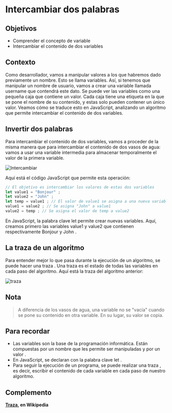 # Intercambiar dos palabras

## Objetivos

- Comprender el concepto de variable
- Intercambiar el contenido de dos variables

## Contexto

Como desarrollador, vamos a manipular valores a los que habremos dado previamente un nombre. Esto se llama variables. Así, si tenemos que manipular un nombre de usuario, vamos a crear una variable llamada username que contendrá este dato. Se puede ver las variables como una pequeña caja que contiene un valor. Cada caja tiene una etiqueta en la que se pone el nombre de su contenido, y estas solo pueden contener un único valor. Veamos cómo se traduce esto en JavaScript, analizando un algoritmo que permite intercambiar el contenido de dos variables.

## Invertir dos palabras

Para intercambiar el contenido de dos variables, vamos a proceder de la misma manera que para intercambiar el contenido de dos vasos de agua: vamos a usar una variable intermedia para almacenar temporalmente el valor de la primera variable.

![Intercambiar](./04-Intercam-dos-palabras/img/echange.png)

Aquí está el código JavaScript que permite esta operación:

```javascript
// El objetivo es intercambiar los valores de estas dos variables
let value1 = "Bonjour" ;
let value2 = "John" ;
let temp = value1 ; // El valor de value1 se asigna a una nueva variable "temp"
value1 = value2 ; // Se asigna "John" a value1
value2 = temp ; // Se asigna el valor de temp a value2
```

En JavaScript, la palabra clave let permite crear nuevas variables. Aquí, creamos primero las variables value1 y value2 que contienen respectivamente Bonjour y John .

## La traza de un algoritmo

Para entender mejor lo que pasa durante la ejecución de un algoritmo, se puede hacer una traza . Una traza es el estado de todas las variables en cada paso del algoritmo. Aquí está la traza del algoritmo anterior:

![traza](./04-Intercam-dos-palabras/img/trace_echange.png)

## Nota

>A diferencia de los vasos de agua, una variable no se "vacía" cuando se pone su contenido en otra variable. En su lugar, su valor se copia.

## Para recordar

- Las variables son la base de la programación informática. Están compuestas por un nombre que les permite ser manipuladas y por un valor .
- En JavaScript, se declaran con la palabra clave let .
- Para seguir la ejecución de un programa, se puede realizar una traza , es decir, escribir el contenido de cada variable en cada paso de nuestro algoritmo.

## Complemento

**[Traza](https://fr.wikipedia.org/wiki/Trace_(informatique)), en Wikipedia**